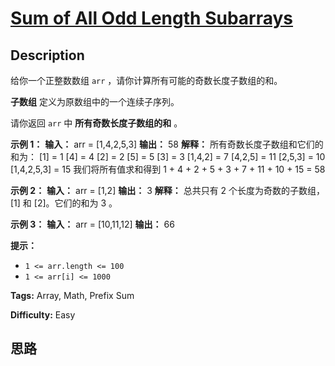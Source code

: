 # [Sum of All Odd Length Subarrays][title]

## Description

给你一个正整数数组 `arr` ，请你计算所有可能的奇数长度子数组的和。

**子数组** 定义为原数组中的一个连续子序列。

请你返回 `arr` 中 **所有奇数长度子数组的和** 。



**示例 1：**
            **输入：** arr = [1,4,2,5,3]    **输出：** 58    **解释：** 所有奇数长度子数组和它们的和为：    [1] = 1    [4] = 4    [2] = 2    [5] = 5    [3] = 3    [1,4,2] = 7    [4,2,5] = 11    [2,5,3] = 10    [1,4,2,5,3] = 15    我们将所有值求和得到 1 + 4 + 2 + 5 + 3 + 7 + 11 + 10 + 15 = 58

**示例 2：**
            **输入：** arr = [1,2]    **输出：** 3    **解释：** 总共只有 2 个长度为奇数的子数组，[1] 和 [2]。它们的和为 3 。

**示例 3：**
            **输入：** arr = [10,11,12]    **输出：** 66    



**提示：**

  * `1 <= arr.length <= 100`
  * `1 <= arr[i] <= 1000`


**Tags:** Array, Math, Prefix Sum

**Difficulty:** Easy

## 思路

[title]: https://leetcode-cn.com/problems/sum-of-all-odd-length-subarrays
